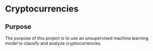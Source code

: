 # Cryptocurrencies

## Purpose

The purpose of this project is to use an unsupervised machine learning model to classify and analyze cryptocurrencies.
